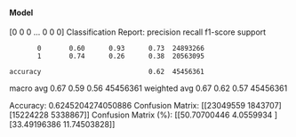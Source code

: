 #### Model
[0 0 0 ... 0 0 0]
Classification Report:
              precision    recall  f1-score   support

           0       0.60      0.93      0.73  24893266
           1       0.74      0.26      0.38  20563095

    accuracy                           0.62  45456361
   macro avg       0.67      0.59      0.56  45456361
weighted avg       0.67      0.62      0.57  45456361

Accuracy: 0.6245204274050886
Confusion Matrix:
[[23049559  1843707]
 [15224228  5338867]]
Confusion Matrix (%):
[[50.70700446  4.0559934 ]
 [33.49196386 11.74503828]]
